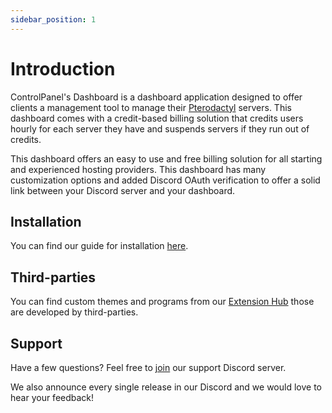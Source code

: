 ```yaml
---
sidebar_position: 1
---
```


# Introduction

ControlPanel's Dashboard is a dashboard application designed to offer clients a management tool to manage their [Pterodactyl](https://pterodactyl.io/) servers. This dashboard comes with a credit-based billing solution that credits users hourly for each server they have and suspends servers if they run out of credits.

This dashboard offers an easy to use and free billing solution for all starting and experienced hosting providers. This dashboard has many customization options and added Discord OAuth verification to offer a solid link between your Discord server and your dashboard.

## Installation
You can find our guide for installation [here](Installation/getting-started).

## Third-parties
You can find custom themes and programs from our [Extension Hub](https://market.ctrlpanel.gg/) those are developed by third-parties.

## Support
Have a few questions? Feel free to [join](https://discord.gg/GY7PWejUaG) our support Discord server.

We also announce every single release in our Discord and we would love to hear your feedback!
